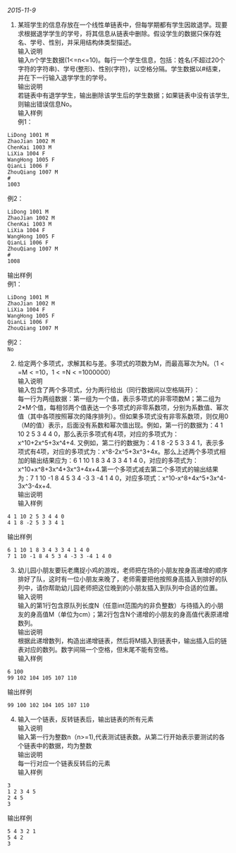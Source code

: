 *2015-11-9*

1. 某班学生的信息存放在一个线性单链表中，但每学期都有学生因故退学。现要求根据退学学生的学号，将其信息从链表中删除。假设学生的数据只保存姓名、学号、性别，并采用结构体类型描述。  
输入说明  
输入n个学生数据(1<=n<=10)。每行一个学生信息，包括：姓名(不超过20个字符的字符串)、学号(整形)、性别(字符)，以空格分隔。学生数据以#结束，并在下一行输入退学学生的学号。  
输出说明  
若链表中有退学学生，输出删除该学生后的学生数据；如果链表中没有该学生,则输出错误信息No。  
输入样例  
例1：  
```
LiDong 1001 M
ZhaoJian 1002 M
ChenKai 1003 M
LiXia 1004 F
WangHong 1005 F
QianLi 1006 F
ZhouQiang 1007 M
#
1003
```
例2：  
```
LiDong 1001 M
ZhaoJian 1002 M
ChenKai 1003 M
LiXia 1004 F
WangHong 1005 F
QianLi 1006 F
ZhouQiang 1007 M
#
1008
```
输出样例  
例1：  
```
LiDong 1001 M
ZhaoJian 1002 M
LiXia 1004 F
WangHong 1005 F
QianLi 1006 F
ZhouQiang 1007 M
```
例2：  
```No```

2. 给定两个多项式，求解其和与差。多项式的项数为M，而最高幂次为N。（1 < =M < =10，1 < =N < =1000000）   
输入说明   
输入包含了两个多项式，分为两行给出（同行数据间以空格隔开）：   
每一行为两组数据：第一组为一个值，表示多项式的非零项数M；第二组为2*M个值，每相邻两个值表达一个多项式的非零系数项，分别为系数值、幂次值（其中各项按照幂次的降序排列）。但如果多项式没有非零系数项，则仅用0（M的值）表示，后面没有系数和幂次值出现。例如，第一行的数据为：4 1 10 2 5 3 4 4 0，那么表示多项式有4项，对应的多项式为：x^10+2x^5+3x^4+4. 又例如，第二行的数据为：4 1 8 -2 5 3 3 4 1，表示多项式有4项，对应的多项式为：x^8-2x^5+3x^3+4x。那么上述两个多项式相加的输出结果应为：6 1 10 1 8 3 4 3 3 4 1 4 0，对应的多项式为：x^10+x^8+3x^4+3x^3+4x+4.第一个多项式减去第二个多项式的输出结果为：7 1 10 -1 8 4 5 3 4 -3 3 -4 1 4 0，对应多项式：x^10-x^8+4x^5+3x^4-3x^3-4x+4.    
输出说明   
输入样例   
```
4 1 10 2 5 3 4 4 0
4 1 8 -2 5 3 3 4 1
```
输出样例
```
6 1 10 1 8 3 4 3 3 4 1 4 0
7 1 10 -1 8 4 5 3 4 -3 3 -4 1 4 0
```

3. 幼儿园小朋友要玩老鹰捉小鸡的游戏，老师把在场的小朋友按身高递增的顺序排好了队，这时有一位小朋友来晚了，老师需要把他按照身高插入到排好的队列中，请你帮助幼儿园老师把这位晚到的小朋友插入到队列中合适的位置。   
输入说明   
输入的第1行包含原队列长度N（任意int范围内的非负整数）与待插入的小朋友的身高值M（单位为cm）；第2行包含N个递增的小朋友的身高值代表原递增数列。   
输出说明   
根据此递增数列，构造出递增链表，然后将M插入到链表中，输出插入后的链表对应的数列。数字间隔一个空格，但末尾不能有空格。   
输入样例   
```
6 100 
99 102 104 105 107 110
```
输出样例   
```
99 100 102 104 105 107 110
```

4. 输入一个链表，反转链表后，输出链表的所有元素   
输入说明   
输入第一行为整数n（n>=1),代表测试链表数。从第二行开始表示要测试的各个链表中的数据，均为整数   
输出说明   
每一行对应一个链表反转后的元素   
输入样例   
```
3
1 2 3 4 5
2 4 5
3
```
输出样例   
```
5 4 3 2 1
5 4 2
3
```